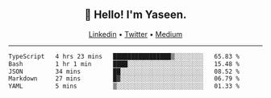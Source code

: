 <h2 align="center">👋 Hello! I'm Yaseen.</h2>
<p align="center">
  <a href="https://www.linkedin.com/in/yaseenkc/">Linkedin</a> •
  <a href="https://twitter.com/yaseeenkc">Twitter</a> •
  <a href="https://medium.com/@yaseen-kc">Medium</a>
</p>


<!--- 🔭 I’m currently working at []() as an  -->
<!--- - 💬 Ask me about **Javascript, React and Git** -->
<!--- - 📫 How to reach me: [@kc.yaseen](https://instagram.com/kc.yaseen) on Instagram -->
<!--- - ⚡ Fun fact: Big Fan of the :zap: emoji -->

-------

<!--START_SECTION:waka-->

```txt
TypeScript   4 hrs 23 mins   ████████████████▒░░░░░░░░   65.83 %
Bash         1 hr 1 min      ████░░░░░░░░░░░░░░░░░░░░░   15.48 %
JSON         34 mins         ██░░░░░░░░░░░░░░░░░░░░░░░   08.52 %
Markdown     27 mins         █▓░░░░░░░░░░░░░░░░░░░░░░░   06.79 %
YAML         5 mins          ▒░░░░░░░░░░░░░░░░░░░░░░░░   01.33 %
```

<!--END_SECTION:waka-->
